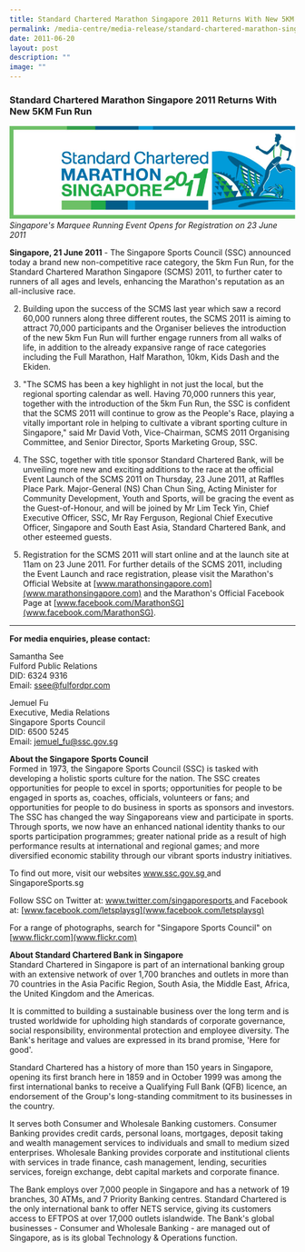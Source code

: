 ```yaml
---
title: Standard Chartered Marathon Singapore 2011 Returns With New 5KM Fun Run
permalink: /media-centre/media-release/standard-chartered-marathon-singapore-2011-returns-with-new-5km-fun-run/
date: 2011-06-20
layout: post
description: ""
image: ""
---
```

### **Standard Chartered Marathon Singapore 2011 Returns With New 5KM Fun Run**

![](/images/Media%20Centre/Media%20Release/2011/Jun/Standardcharteredrun2011.jpeg)
*Singapore's Marquee Running Event Opens for Registration on 23 June 2011*

**Singapore, 21 June 2011** - The Singapore Sports Council (SSC) announced today a brand new non-competitive race category, the 5km Fun Run, for the Standard Chartered Marathon Singapore (SCMS) 2011, to further cater to runners of all ages and levels, enhancing the Marathon's reputation as an all-inclusive race.

2. Building upon the success of the SCMS last year which saw a record 60,000 runners along three different routes, the SCMS 2011 is aiming to attract 70,000 participants and the Organiser believes the introduction of the new 5km Fun Run will further engage runners from all walks of life, in addition to the already expansive range of race categories including the Full Marathon, Half Marathon, 10km, Kids Dash and the Ekiden.

3. "The SCMS has been a key highlight in not just the local, but the regional sporting calendar as well. Having 70,000 runners this year, together with the introduction of the 5km Fun Run, the SSC is confident that the SCMS 2011 will continue to grow as the People's Race, playing a vitally important role in helping to cultivate a vibrant sporting culture in Singapore," said Mr David Voth, Vice-Chairman, SCMS 2011 Organising Committee, and Senior Director, Sports Marketing Group, SSC.

4. The SSC, together with title sponsor Standard Chartered Bank, will be unveiling more new and exciting additions to the race at the official Event Launch of the SCMS 2011 on Thursday, 23 June 2011, at Raffles Place Park. Major-General (NS) Chan Chun Sing, Acting Minister for Community Development, Youth and Sports, will be gracing the event as the Guest-of-Honour, and will be joined by Mr Lim Teck Yin, Chief Executive Officer, SSC, Mr Ray Ferguson, Regional Chief Executive Officer, Singapore and South East Asia, Standard Chartered Bank, and other esteemed guests.

5. Registration for the SCMS 2011 will start online and at the launch site at 11am on 23 June 2011. For further details of the SCMS 2011, including the Event Launch and race registration, please visit the Marathon's Official Website at [www.marathonsingapore.com](www.marathonsingapore.com) and the Marathon's Official Facebook Page at [www.facebook.com/MarathonSG](www.facebook.com/MarathonSG).

---

**For media enquiries, please contact:**

Samantha See
<br>Fulford Public Relations
<br>DID: 6324 9316
<br>Email: [ssee@fulfordpr.com](ssee@fulfordpr.com)

Jemuel Fu
<br>Executive, Media Relations
<br>Singapore Sports Council
<br>DID: 6500 5245
<br>Email: [jemuel_fu@ssc.gov.sg](jemuel_fu@ssc.gov.sg)


**About the Singapore Sports Council**
<br>
Formed in 1973, the Singapore Sports Council (SSC) is tasked with developing a holistic sports culture for the nation. The SSC creates opportunities for people to excel in sports; opportunities for people to be engaged in sports as, coaches, officials, volunteers or fans; and opportunities for people to do business in sports as sponsors and investors. The SSC has changed the way Singaporeans view and participate in sports. Through sports, we now have an enhanced national identity thanks to our sports participation programmes; greater national pride as a result of high performance results at international and regional games; and more diversified economic stability through our vibrant sports industry initiatives.

To find out more, visit our websites [www.ssc.gov.sg ](www.ssc.gov.sg )and SingaporeSports.sg

Follow SSC on Twitter at: [www.twitter.com/singaporesports ](www.twitter.com/singaporesports )and Facebook at: [www.facebook.com/letsplaysg](www.facebook.com/letsplaysg)

For a range of photographs, search for "Singapore Sports Council" on [www.flickr.com](www.flickr.com)

**About Standard Chartered Bank in Singapore**
<br>
Standard Chartered in Singapore is part of an international banking group with an extensive network of over 1,700 branches and outlets in more than 70 countries in the Asia Pacific Region, South Asia, the Middle East, Africa, the United Kingdom and the Americas.

It is committed to building a sustainable business over the long term and is trusted worldwide for upholding high standards of corporate governance, social responsibility, environmental protection and employee diversity. The Bank's heritage and values are expressed in its brand promise, 'Here for good'.

Standard Chartered has a history of more than 150 years in Singapore, opening its first branch here in 1859 and in October 1999 was among the first international banks to receive a Qualifying Full Bank (QFB) licence, an endorsement of the Group's long-standing commitment to its businesses in the country.

It serves both Consumer and Wholesale Banking customers. Consumer Banking provides credit cards, personal loans, mortgages, deposit taking and wealth management services to individuals and small to medium sized enterprises. Wholesale Banking provides corporate and institutional clients with services in trade finance, cash management, lending, securities services, foreign exchange, debt capital markets and corporate finance.

The Bank employs over 7,000 people in Singapore and has a network of 19 branches, 30 ATMs, and 7 Priority Banking centres. Standard Chartered is the only international bank to offer NETS service, giving its customers access to EFTPOS at over 17,000 outlets islandwide. The Bank's global businesses - Consumer and Wholesale Banking - are managed out of Singapore, as is its global Technology & Operations function.
